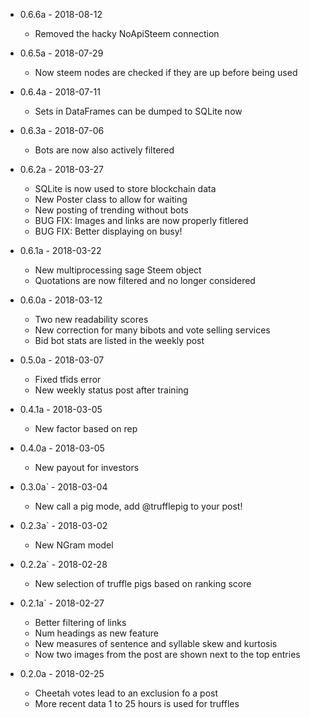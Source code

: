- 0.6.6a - 2018-08-12
    
    * Removed the hacky NoApiSteem connection

- 0.6.5a - 2018-07-29

    * Now steem nodes are checked if they are up before being used

- 0.6.4a - 2018-07-11

    * Sets in DataFrames can be dumped to SQLite now

- 0.6.3a - 2018-07-06

    * Bots are now also actively filtered

- 0.6.2a - 2018-03-27

    * SQLite is now used to store blockchain data
    * New Poster class to allow for waiting
    * New posting of trending without bots
    * BUG FIX: Images and links are now properly fitlered
    * BUG FIX: Better displaying on busy!

- 0.6.1a - 2018-03-22

    * New multiprocessing sage Steem object
    * Quotations are now filtered and no longer considered

- 0.6.0a - 2018-03-12

    * Two new readability scores
    * New correction for many bibots and vote selling services
    * Bid bot stats are listed in the weekly post

- 0.5.0a - 2018-03-07

    * Fixed tfids error
    * New weekly status post after training

- 0.4.1a - 2018-03-05

    * New factor based on rep

- 0.4.0a - 2018-03-05

    * New payout for investors

- 0.3.0a` - 2018-03-04

    * New call a pig mode, add @trufflepig to your post!

- 0.2.3a` - 2018-03-02

    * New NGram model

- 0.2.2a` - 2018-02-28

    * New selection of truffle pigs based on ranking score

- 0.2.1a` - 2018-02-27

    * Better filtering of links
    * Num headings as new feature
    * New measures of sentence and syllable skew and kurtosis
    * Now two images from the post are shown next to the top entries

- 0.2.0a - 2018-02-25

    * Cheetah votes lead to an exclusion fo a post
    * More recent data 1 to 25 hours is used for truffles
